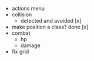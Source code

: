 - actions menu
- collision
    - detected and avoided [x]
- make position a class?
    done [x]
- combat
    - hp
    - damage
- fix grid
